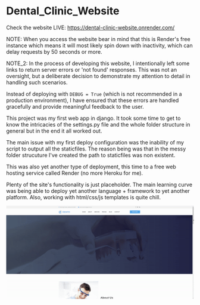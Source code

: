 # Dental_Clinic_Website

Check the website LIVE: https://dental-clinic-website.onrender.com/

NOTE: When you access the website bear in mind that this is Render's free instance which means it will most likely spin down with inactivity, which can delay requests by 50 seconds or more.

NOTE_2: In the process of developing this website, I intentionally left some links to return server errors or 'not found' responses. This was not an oversight, but a deliberate decision to demonstrate my attention to detail in handling such scenarios. 

Instead of deploying with `DEBUG = True` (which is not recommended in a production environment), I have ensured that these errors are handled gracefully and provide meaningful feedback to the user.

This project was my first web app in django. It took some time to get to know the intricacies of the settings.py file and the whole folder structure in general but in the end it all worked out.

The main issue with my first deploy configuration was the inability of my script to output all the staticfiles. The reason being was that in the messy folder strucuture I've created the path to staticfiles was non existent.

This was also yet another type of deployment, this time to a free web hosting service called Render (no more Heroku for me).

Plenty of the site's functionality is just placeholder. The main learning curve was being able to deploy yet another language + framework to yet another platform. Also, working with html/css/js templates is quite chill.

![alt text](static/website/preview.gif)